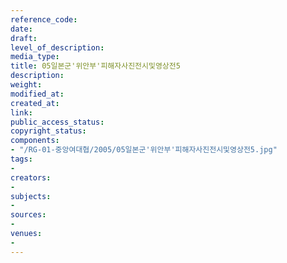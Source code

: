 ```yaml
---
reference_code: 
date: 
draft: 
level_of_description: 
media_type: 
title: 05일본군'위안부'피해자사진전시및영상전5
description: 
weight: 
modified_at: 
created_at: 
link: 
public_access_status: 
copyright_status: 
components:
- "/RG-01-중앙여대협/2005/05일본군'위안부'피해자사진전시및영상전5.jpg"
tags:
- 
creators:
- 
subjects:
- 
sources:
- 
venues:
- 
---
```

